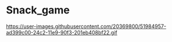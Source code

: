 # Snack_game

https://user-images.githubusercontent.com/20369800/51984957-ad399c00-24c2-11e9-90f3-201eb408bf22.gif
